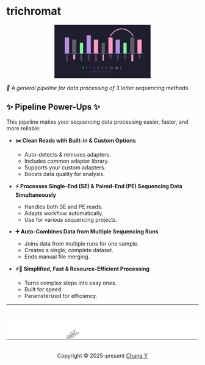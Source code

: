 # trichromat

<p align="center">
    <img src="./docs/trichromat-logo.svg" width="50%" alt="logo" />
</p>

_🧬 A general pipeline for data processing of 3 letter sequencing methods._

## ✨ Pipeline Power-Ups ✨

This pipeline makes your sequencing data processing easier, faster, and more reliable:

- **✂️ Clean Reads with Built-in & Custom Options**

  - Auto-detects & removes adapters.
  - Includes common adapter library.
  - Supports your custom adapters.
  - Boosts data quality for analysis.

- **⚡ Processes Single-End (SE) & Paired-End (PE) Sequencing Data Simultaneously**

  - Handles both SE and PE reads.
  - Adapts workflow automatically.
  - Use for various sequencing projects.

- **➕ Auto-Combines Data from Multiple Sequencing Runs**

  - Joins data from multiple runs for one sample.
  - Creates a single, complete dataset.
  - Ends manual file merging.

- **⚡🚀 Simplified, Fast & Resource-Efficient Processing**
  - Turns complex steps into easy ones.
  - Built for speed.
  - Parameterized for efficiency.

---

&nbsp;

<p align="center">
<img
  src="https://raw.githubusercontent.com/y9c/y9c/master/resource/footer_line.svg?sanitize=true"
/>
</p>

<p align="center">
Copyright &copy; 2025-present
<a href="https://github.com/y9c" target="_blank">Chang Y</a>
</p>
<p align="center">
